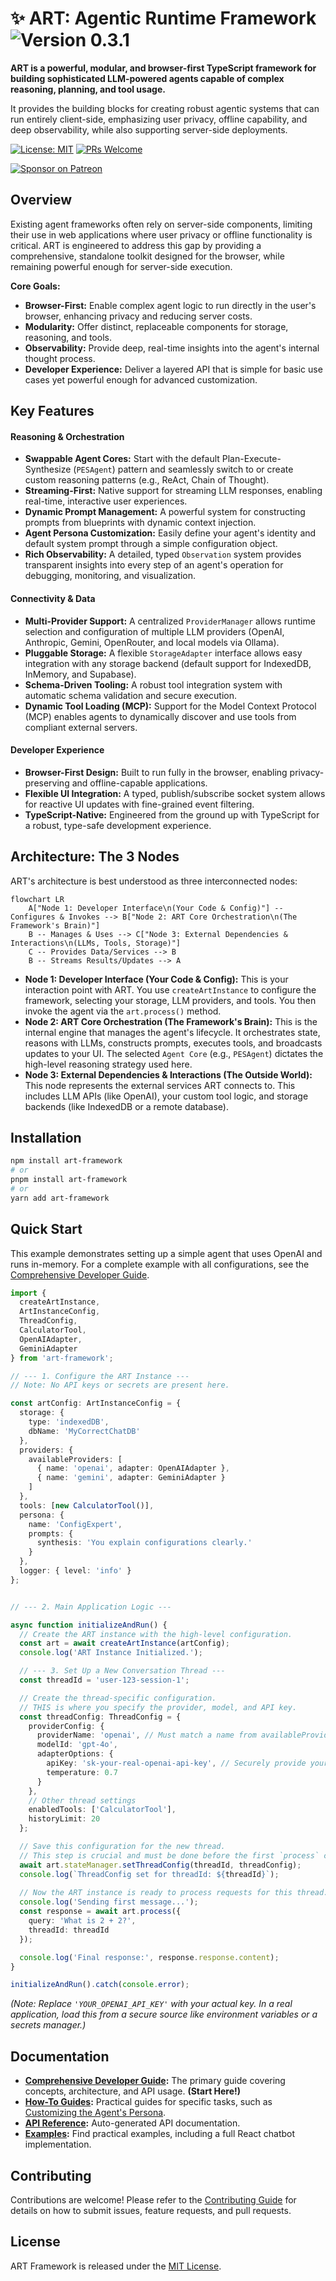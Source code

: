 ﻿# ✨ ART: Agentic Runtime Framework <img src="https://img.shields.io/badge/Version-v0.3.1-blue" alt="Version 0.3.1">

**ART is a powerful, modular, and browser-first TypeScript framework for building sophisticated LLM-powered agents capable of complex reasoning, planning, and tool usage.**

It provides the building blocks for creating robust agentic systems that can run entirely client-side, emphasizing user privacy, offline capability, and deep observability, while also supporting server-side deployments.

[![License: MIT](https://img.shields.io/badge/License-MIT-yellow.svg)](https://opensource.org/licenses/MIT)
[![PRs Welcome](https://img.shields.io/badge/PRs-welcome-brightgreen.svg?style=flat-square)](http://makeapullrequest.com)

[![Sponsor on Patreon](https://img.shields.io/badge/Sponsor%20on-Patreon-F96854?logo=patreon&style=flat)](https://www.patreon.com/HashanWickramasinghe)

## Overview

Existing agent frameworks often rely on server-side components, limiting their use in web applications where user privacy or offline functionality is critical. ART is engineered to address this gap by providing a comprehensive, standalone toolkit designed for the browser, while remaining powerful enough for server-side execution.

**Core Goals:**
*   **Browser-First:** Enable complex agent logic to run directly in the user's browser, enhancing privacy and reducing server costs.
*   **Modularity:** Offer distinct, replaceable components for storage, reasoning, and tools.
*   **Observability:** Provide deep, real-time insights into the agent's internal thought process.
*   **Developer Experience:** Deliver a layered API that is simple for basic use cases yet powerful enough for advanced customization.

## Key Features

#### Reasoning & Orchestration
*   **Swappable Agent Cores:** Start with the default Plan-Execute-Synthesize (`PESAgent`) pattern and seamlessly switch to or create custom reasoning patterns (e.g., ReAct, Chain of Thought).
*   **Streaming-First:** Native support for streaming LLM responses, enabling real-time, interactive user experiences.
*   **Dynamic Prompt Management:** A powerful system for constructing prompts from blueprints with dynamic context injection.
*   **Agent Persona Customization:** Easily define your agent's identity and default system prompt through a simple configuration object.
*   **Rich Observability:** A detailed, typed `Observation` system provides transparent insights into every step of an agent's operation for debugging, monitoring, and visualization.

#### Connectivity & Data
*   **Multi-Provider Support:** A centralized `ProviderManager` allows runtime selection and configuration of multiple LLM providers (OpenAI, Anthropic, Gemini, OpenRouter, and local models via Ollama).
*   **Pluggable Storage:** A flexible `StorageAdapter` interface allows easy integration with any storage backend (default support for IndexedDB, InMemory, and Supabase).
*   **Schema-Driven Tooling:** A robust tool integration system with automatic schema validation and secure execution.
*   **Dynamic Tool Loading (MCP):** Support for the Model Context Protocol (MCP) enables agents to dynamically discover and use tools from compliant external servers.

#### Developer Experience
*   **Browser-First Design:** Built to run fully in the browser, enabling privacy-preserving and offline-capable applications.
*   **Flexible UI Integration:** A typed, publish/subscribe socket system allows for reactive UI updates with fine-grained event filtering.
*   **TypeScript-Native:** Engineered from the ground up with TypeScript for a robust, type-safe development experience.

## Architecture: The 3 Nodes

ART's architecture is best understood as three interconnected nodes:

```mermaid
flowchart LR
    A["Node 1: Developer Interface\n(Your Code & Config)"] -- Configures & Invokes --> B["Node 2: ART Core Orchestration\n(The Framework's Brain)"]
    B -- Manages & Uses --> C["Node 3: External Dependencies & Interactions\n(LLMs, Tools, Storage)"]
    C -- Provides Data/Services --> B
    B -- Streams Results/Updates --> A
```

*   **Node 1: Developer Interface (Your Code & Config):** This is your interaction point with ART. You use `createArtInstance` to configure the framework, selecting your storage, LLM providers, and tools. You then invoke the agent via the `art.process()` method.
*   **Node 2: ART Core Orchestration (The Framework's Brain):** This is the internal engine that manages the agent's lifecycle. It orchestrates state, reasons with LLMs, constructs prompts, executes tools, and broadcasts updates to your UI. The selected `Agent Core` (e.g., `PESAgent`) dictates the high-level reasoning strategy used here.
*   **Node 3: External Dependencies & Interactions (The Outside World):** This node represents the external services ART connects to. This includes LLM APIs (like OpenAI), your custom tool logic, and storage backends (like IndexedDB or a remote database).

## Installation

```bash
npm install art-framework
# or
pnpm install art-framework
# or
yarn add art-framework
```

## Quick Start

This example demonstrates setting up a simple agent that uses OpenAI and runs in-memory. For a complete example with all configurations, see the [Comprehensive Developer Guide](./docs/README.md).

```typescript
import { 
  createArtInstance, 
  ArtInstanceConfig, 
  ThreadConfig,
  CalculatorTool,
  OpenAIAdapter, 
  GeminiAdapter 
} from 'art-framework';

// --- 1. Configure the ART Instance ---
// Note: No API keys or secrets are present here.

const artConfig: ArtInstanceConfig = {
  storage: { 
    type: 'indexedDB', 
    dbName: 'MyCorrectChatDB'
  },
  providers: {
    availableProviders: [
      { name: 'openai', adapter: OpenAIAdapter },
      { name: 'gemini', adapter: GeminiAdapter }
    ]
  },
  tools: [new CalculatorTool()],
  persona: {
    name: 'ConfigExpert',
    prompts: {
      synthesis: 'You explain configurations clearly.'
    }
  },
  logger: { level: 'info' }
};


// --- 2. Main Application Logic ---

async function initializeAndRun() {
  // Create the ART instance with the high-level configuration.
  const art = await createArtInstance(artConfig);
  console.log('ART Instance Initialized.');

  // --- 3. Set Up a New Conversation Thread ---
  const threadId = 'user-123-session-1';

  // Create the thread-specific configuration.
  // THIS is where you specify the provider, model, and API key.
  const threadConfig: ThreadConfig = {
    providerConfig: {
      providerName: 'openai', // Must match a name from availableProviders
      modelId: 'gpt-4o',
      adapterOptions: {
        apiKey: 'sk-your-real-openai-api-key', // Securely provide your API key here
        temperature: 0.7
      }
    },
    // Other thread settings
    enabledTools: ['CalculatorTool'],
    historyLimit: 20
  };

  // Save this configuration for the new thread.
  // This step is crucial and must be done before the first `process` call.
  await art.stateManager.setThreadConfig(threadId, threadConfig);
  console.log(`ThreadConfig set for threadId: ${threadId}`);
  
  // Now the ART instance is ready to process requests for this thread.
  console.log('Sending first message...');
  const response = await art.process({
    query: 'What is 2 + 2?',
    threadId: threadId
  });

  console.log('Final response:', response.response.content);
}

initializeAndRun().catch(console.error);
```

*(Note: Replace `'YOUR_OPENAI_API_KEY'` with your actual key. In a real application, load this from a secure source like environment variables or a secrets manager.)*

## Documentation

*   **[Comprehensive Developer Guide](docs/README.md):** The primary guide covering concepts, architecture, and API usage. **(Start Here!)**
*   **[How-To Guides](./docs/how-to):** Practical guides for specific tasks, such as [Customizing the Agent's Persona](./docs/how-to/customizing-agent-persona.md).
*   **[API Reference](./docs/components):** Auto-generated API documentation.
*   **[Examples](./examples):** Find practical examples, including a full React chatbot implementation.

## Contributing

Contributions are welcome! Please refer to the [Contributing Guide](./CONTRIBUTING.md) for details on how to submit issues, feature requests, and pull requests.

## License

ART Framework is released under the [MIT License](https://opensource.org/licenses/MIT).
